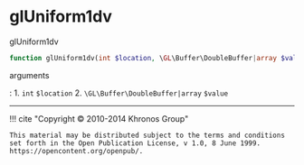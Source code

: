 # glUniform1dv
glUniform1dv

```php
function glUniform1dv(int $location, \GL\Buffer\DoubleBuffer|array $value) : void
```

arguments

:    1. `int` `$location` 
    2. `\GL\Buffer\DoubleBuffer|array` `$value` 

---
     

!!! cite "Copyright © 2010-2014 Khronos Group"

    This material may be distributed subject to the terms and conditions set forth in the Open Publication License, v 1.0, 8 June 1999. https://opencontent.org/openpub/.